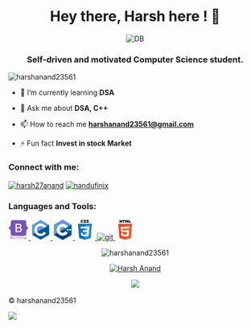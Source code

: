 <h1 align="center">Hey there, Harsh here ! 👋</h1>
<!-- <img src="https://media1.tenor.com/images/51e99cb402bc25786d4862f4bbc4135f/tenor.gif?itemid=19733803" width="600"> -->
<div align="center">

  ![DB](https://c.tenor.com/RV4EzzxDSooAAAAC/goku-super-saiyan.gif)
 
</div>

<h3 align="center">Self-driven and motivated Computer Science student.</h3>

<p align="left"> <img src="https://komarev.com/ghpvc/?username=harshanand23561&label=Profile%20views&color=b40e0e&style=flat" alt="harshanand23561" /> </p>


- 🌱 I’m currently learning **DSA**
<!---
- 👨‍💻 All of my projects are available at [https://github.com/harshanand23561](https://github.com/harshanand23561)
--->
- 💬 Ask me about **DSA, C++**

- 📫 How to reach me **harshanand23561@gmail.com**

- ⚡ Fun fact **Invest in stock Market**

<h3 align="left">Connect with me:</h3>
<p align="left">
<a href="https://linkedin.com/in/harsh27anand" target="blank"><img align="center" src="https://raw.githubusercontent.com/rahuldkjain/github-profile-readme-generator/master/src/images/icons/Social/linked-in-alt.svg" alt="harsh27anand" height="30" width="40" /></a>
<a href="https://www.leetcode.com/nandufinix" target="blank"><img align="center" src="https://raw.githubusercontent.com/rahuldkjain/github-profile-readme-generator/master/src/images/icons/Social/leet-code.svg" alt="nandufinix" height="30" width="40" /></a>
</p>

<h3 align="left">Languages and Tools:</h3>
<p align="left"> <a href="https://getbootstrap.com" target="_blank" rel="noreferrer"> <img src="https://raw.githubusercontent.com/devicons/devicon/master/icons/bootstrap/bootstrap-plain-wordmark.svg" alt="bootstrap" width="40" height="40"/> </a> <a href="https://www.cprogramming.com/" target="_blank" rel="noreferrer"> <img src="https://raw.githubusercontent.com/devicons/devicon/master/icons/c/c-original.svg" alt="c" width="40" height="40"/> </a> <a href="https://www.w3schools.com/cpp/" target="_blank" rel="noreferrer"> <img src="https://raw.githubusercontent.com/devicons/devicon/master/icons/cplusplus/cplusplus-original.svg" alt="cplusplus" width="40" height="40"/> </a> <a href="https://www.w3schools.com/css/" target="_blank" rel="noreferrer"> <img src="https://raw.githubusercontent.com/devicons/devicon/master/icons/css3/css3-original-wordmark.svg" alt="css3" width="40" height="40"/> </a> <a href="https://git-scm.com/" target="_blank" rel="noreferrer"> <img src="https://www.vectorlogo.zone/logos/git-scm/git-scm-icon.svg" alt="git" width="40" height="40"/> </a> <a href="https://www.w3.org/html/" target="_blank" rel="noreferrer"> <img src="https://raw.githubusercontent.com/devicons/devicon/master/icons/html5/html5-original-wordmark.svg" alt="html5" width="40" height="40"/> </a> </p>

<!-- Stats Dashboard -->

<p  align="center"><img src="https://github-readme-streak-stats.herokuapp.com/?user=harshanand23561&theme=monokai-metallian" alt="harshanand23561" /></p>

<p align="center"> <a href="https://github.com/github-profile-trophy"><img src="https://github-profile-trophy.vercel.app/?username=harshanand23561&row=1&column=6&theme=onedark&column=8&no-frame=false&no-bg=false&title=Joined2020,Commits,PullRequest,Repositories,Followers,Star" alt="Harsh Anand"></a></p>


<p align = "center">
  <img src = "https://github-readme-stats.vercel.app/api?username=harshanand23561&show_icons=true&theme=radical&line_height=40&count_private=true&cache_seconds=1800&title_color=red&include_all_commits=true">
</p>
<!--
<p>&nbsp;<img align="center" src="https://github-readme-stats.vercel.app/api?username=harshanand23561&show_icons=true&locale=en" alt="harshanand23561" /></p>
-->



:copyright: harshanand23561

![](./bottom_header.svg)
